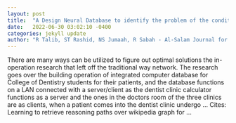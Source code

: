 ```yaml
---
layout: post
title:  "A Design Neural Database to identify the problem of the conditions in Dental Clinics"
date:   2022-06-30 03:02:10 -0400
categories: jekyll update
author: "R Talib, ST Rashid, NS Jumaah, R Sabah - Al-Salam Journal for Engineering and …, 2022"
---
```

There are many ways can be utilized to figure out optimal solutions the in-operation research that left off the traditional way network. The research goes over the building operation of integrated computer database for College of Dentistry students for their patients, and the database functions on a LAN connected with a server/client as the dentist clinic calculator functions as a server and the ones in the doctors  room of the three clinics are as clients, when a patient comes into the dentist clinic undergo …
Cites: ‪Learning to retrieve reasoning paths over wikipedia graph for …‬  
